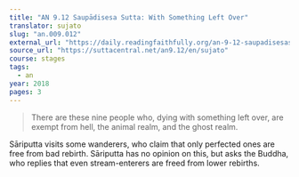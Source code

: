 ```yaml
---
title: "AN 9.12 Saupādisesa Sutta: With Something Left Over"
translator: sujato
slug: "an.009.012"
external_url: "https://daily.readingfaithfully.org/an-9-12-saupadisesasutta-with-something-left-over/"
source_url: "https://suttacentral.net/an9.12/en/sujato"
course: stages
tags:
  - an
year: 2018
pages: 3
---
```


> There are these nine people who, dying with something left over, are exempt from hell, the animal realm, and the ghost realm.

Sāriputta visits some wanderers, who claim that only perfected ones are free from bad rebirth. Sāriputta has no opinion on this, but asks the Buddha, who replies that even stream-enterers are freed from lower rebirths.

